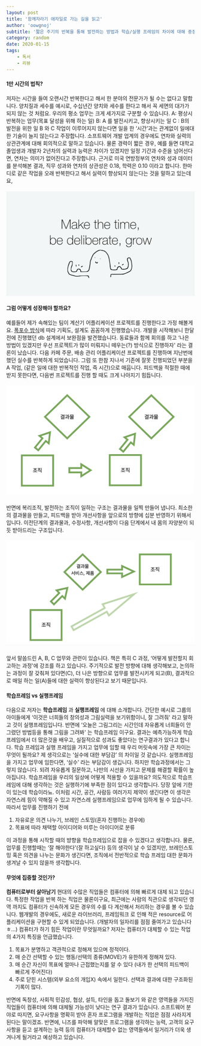 ```yaml
---
layout: post
title: '함께자라기 애자일로 가는 길을 읽고'
author: 'oowgnoj'
subtitle: '짧은 주기의 반복을 통해 발전하는 방법과 학습/실행 프레임의 차이에 대해 중점적으로 다룬 글 입니다. 인간의 능력을 점점 대체하는 컴퓨터로부터 살아남는 저자의 방법도 소개합니다.'
category: random
date: 2020-01-15
tags:
    - 독서
    - 리뷰
---
```


#### 1만 시간의 법칙?

저자는 시간을 들여 오랜시간 반복한다고 해서 한 분야의 전문가가 될 수는 없다고 말합니다. 양치질과 세수를 예시로, 수십년간 양치와 세수를 한다고 해서 꼭 세면의 대가가 되지 않는 것 처럼요.
우리의 평소 업무는 크게 세가지로 구분할 수 있습니다.
A: 평상시 반복하는 업무(목표 달성을 위해 하는 일)
B: A 를 발전시키고, 향상시키는 일
C : B의 발전을 위한 일
B 와 C 작업이 이루어지지 않는다면 일을 한 ‘시간’과는 관계없이 일에대한 기술이 늘지 않는다고 주장합니다.
소프트웨어 개발 업계의 경우에도 연차와 실력의 상관관계에 대해 회의적으로 말하고 있습니다. 물론 경력이 짧은 경우, 예를 들면 대학교 졸업생과 개발자 2년차의 실력과 능력은 차이가 있겠지만 일정 기간과 수준을 넘어선다면, 연차는 의미가 없어진다고 주장합니다. 근거로 미국 연방정부의 연차와 성과 데이터를 분석해본 결과, 직무 성과와 연차의 상관성은 0.18, 학력은 0.10 이라고 합니다.
한마디로 같은 작업을 오래 반복한다고 해서 실력이 향상되지 않는다는 것을 말하고 있는데요,

#### ![grow](./../images/in-post/agile/1.png)

#### 그럼 어떻게 성장해야 할까요?

예를들어 제가 속해있는 팀이 계산기 어플리케이션 프로젝트를 진행한다고 가정 해볼게요. [폭포수 방식](https://ko.wikipedia.org/wiki/%ED%8F%AD%ED%8F%AC%EC%88%98_%EB%AA%A8%EB%8D%B8)에 따라 기획도, 설계도 꼼꼼하게 진행했습니다. 개발을 시작해보니 한달 전에 진행했던 db 설계에서 보완점을 발견했습니다. 동료들과 함께 회의를 하고 ‘나은 방법이 있겠지만 우선 프로젝트가 많이 미뤄지니 떼우는(?) 방식으로 진행하자' 라는 결론이 났습니다.
다음 카페 주문, 배송 관리 어플리케이션 프로젝트를 진행하며 지난번에 했던 실수를 반복하게 되었습니다. 그럼 또 한참 지나서 기존에 잘못 진행되었던 부분을 A 작업, (같은 일에 대한 반복적인 작업, 즉 시간)으로 매웁니다. 피드백을 적절한 때에 받지 못한다면, 다음번 프로젝트를 진행 할 때도 크게 나아지기 힘듭니다.

#### ![grow](./../images/in-post/agile/2.png)

반면에 복리조직, 발전하는 조직이 일하는 구조는 결과물을 일찍 만들어 냅니다. 최소한의 결과물을 만들고, 피드백을 받아 개선사항을 앞으로의 방향에 십분 반영하기 위해서 입니다. 이전단계의 결과물과, 수정사항, 개선사항이 다음 단계에서 내 몸의 자양분이 되듯 받아드리는 구조입니다.

#### ![grow](./../images/in-post/agile/3.png)

앞서 말씀드린 A, B, C 업무와 관련이 있습니다. 책은 특히 C 과정, ‘어떻게 발전할지 회고하는 과정'에 강조를 하고 있습니다. 주기적으로 발전 방향에 대해 생각해보고, 논의하는 과정이 잘 갖춰져 있다면(C), 더 나은 방향으로 업무를 발전시키게 되고(B), 결과적으로 매일 하는 일(A)들에 대한 실력이 향상된다고 보기 때문입니다.

#### 학습프레임 vs 실행프레임

다음으로 저자는 **학습프레임** 과 **실행프레임** 에 대해 소개합니다. 간단한 예시로 그룹의 아이들에게 ‘이것은 너희들의 창의성과 그림실력을 보기위함이니, 잘 그려줘' 라고 말하고 것이 실행프레임입니다. 반면에 ‘오늘은 그림그리는 시간인데 자유롭게 너희들이 안그렸던 방법등을 통해 그림을 그려봐' 는 학습프레임 이구요.
결과는 예측가능하게 학습프레임에서 더 많은것을 배우고, 실질적으로 성과도 좋았다는 연구결과가 있다고 합니다. 학습 프레임과 실행 프레임을 가지고 업무에 임할 때 우리 머릿속에 가장 큰 차이는 무엇이 될까요? 제 생각으로는 ‘실수에 대한 부담감’ 의 차이일 것 같습니다. 실행프레임을 가지고 업무에 임한다면, ‘실수’ 라는 부담감이 생깁니다. 하지만 학습과정에서는 그렇지 않습니다. 되려 자유롭게 질문하고, 나만의 시선을 가지고 문제를 해결할 확률이 높아집니다.
학습프레임을 우리의 일상에 어떻게 적용할 수 있을까요?
의도적으로 학습프레임에 대해 생각하는 것은 실행하기에 부족한 점이 있다고 생각합니다. 당장 앞에 기한이 있는데 학습이라뇨. 이처럼 시간, 공간, 사람등 여러가지 제약이 생긴다면 이 생각은 자연스레 힘이 약해질 수 있고 자연스레 실행프레임으로 업무에 임하게 될 수 있습니다. 따라서 업무를 진행하기 전에

1. 자유로운 의견 나누기, 브레인 스토밍(혼자 진행하는 경우에)
2. 목표에 따라 채택할 아이디어와 미루는 아이디어로 분류

이 과정을 통해 시작할 때의 뱡향을 학습프레임으로 잡을 수 있겠다고 생각합니다. 물론, 업무를 진행할때는 ‘잘 해야한다'(잘 하고싶다) 등의 생각이 날 수 있겠지만, 브레인스토밍 혹은 의견을 나누는 문화가 생긴다면, 조직에서 전반적으로 학습 프레임 대한 문화가 생겨날 수 있지 않을까 생각합니다.

#### 무엇에 집중할 것인가?

**컴퓨터로부터 살아남기**
현대의 수많은 직업들은 컴퓨터에 의해 빠르게 대체 되고 있습니다. 특정한 작업을 반복 하는 직업은 물론이구요, 최근에는 사람의 직관으로 생각되던 영역 까지도 컴퓨터가 신속하게 모든 경우의 수를 다 계산해서 처리하는 경우를 볼 수 있습니다. 웹개발의 경우에도, 새로운 라이브러리, 프레임워크 로 인해 적은 resource로 어플리케이션을 구현할 수 있게 되었습니다. (개발자의 일자리를 점점 줄여가고 있습니다ㅎ…) 컴퓨터가 하기 힘든 작업이란 무엇일까요?
저자는 컴퓨터가 대체할 수 있는 작업의 4가지 특징을 언급했습니다.

1. 목표가 분명하고 객관적으로 정해져 있으며 정적이다.
2. 매 순간 선택할 수 있는 행동/선택의 종류(MOVE)가 유한하게 정해져 있다.
3. 매 순간 자신이 목표에 얼마나 근접했는지를 알 수 있다 (내가 한 선택의 피드백이 빠르게 주어진다)
4. 주로 닫힌 시스템(외부 요소의 개입X) 속에서 일한다. 선택과 결과에 대한 구조화된 기록이 많다.

반면에 독창성, 사회적 민감성, 협상, 설득, 타인을 돕고 돌보기 와 같은 영역들을 가지진 직업들이 컴퓨터에 의해 대체될 가능성이 낮다는 연구 결과가 있습니다. 소프트웨어 분야로 따지면, 요구사항을 명확히 받아 혼자 프로그램을 개발하는 직업은 점점 사라지게 된다는 말이겠죠. 반면에, 니즈를 파악해 알맞은 프로그램을 생각하는 능력, 고객의 요구사항을 듣고 설계하는 능력 등의 컴퓨터가 대체할수 없는 영역들에서 일거리가 더욱 생겨나게 될거라고 예상하고 있습니다.
